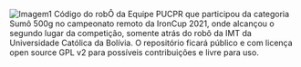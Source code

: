 
![Imagem1](https://user-images.githubusercontent.com/15803308/109646900-6ef68700-7b37-11eb-8b4c-c165f9616652.png)
Código do robÔ da Equipe PUCPR que participou da categoria Sumô 500g no campeonato remoto da IronCup 2021, onde alcançou o segundo lugar da competição, somente atrás do robô da IMT da Universidade Católica da Bolívia. O repositório ficará público e com licença open source GPL v2 para possíveis contribuições e livre para uso.
